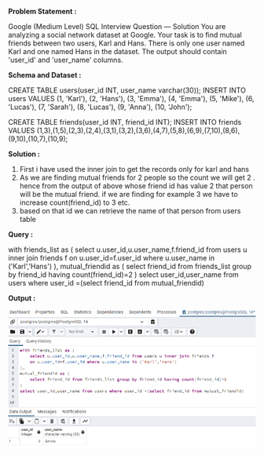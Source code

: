 ******Problem Statement :******

Google (Medium Level) SQL Interview Question — Solution
You are analyzing a social network dataset at Google. 
Your task is to find mutual friends between two users, Karl and Hans. There is only one user named Karl and one named Hans in the dataset.
The output should contain 'user_id' and 'user_name' columns.

******Schema and Dataset :******

CREATE TABLE users(user_id INT, user_name varchar(30));
INSERT INTO users VALUES (1, 'Karl'), (2, 'Hans'), (3, 'Emma'), (4, 'Emma'), (5, 'Mike'), (6, 'Lucas'), (7, 'Sarah'), (8, 'Lucas'), 
(9, 'Anna'), (10, 'John');

CREATE TABLE friends(user_id INT, friend_id INT);
INSERT INTO friends VALUES (1,3),(1,5),(2,3),(2,4),(3,1),(3,2),(3,6),(4,7),(5,8),(6,9),(7,10),(8,6),(9,10),(10,7),(10,9);

******Solution :******

1. First i have used the inner join to get the records only for  karl and hans
2. As we are finding mutual friends for 2 people  so the count we will get 2 . hence from the output of above whose  friend id has value 2 that person will be the mutual friend.
   if we are finding for example 3 we have to increase count(friend_id) to 3 etc.
3. based on that id we can retrieve the name of that person from users table

******Query :******

with friends_list as (
	select u.user_id,u.user_name,f.friend_id from users u inner join friends f
	on u.user_id=f.user_id where u.user_name in ('Karl','Hans')
),
mutual_friendid as (
	select friend_id from friends_list group by friend_id having count(friend_id)=2
)
select user_id,user_name from users where user_id =(select friend_id from mutual_friendid)

******Output :******

![Example Image](image3.png)
